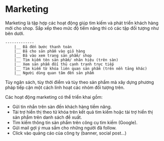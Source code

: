 # Marketing
Marketing là tập hợp các hoạt động giúp tìm kiếm và phát triển khách hàng mới cho shop. Sắp xếp theo mức độ tiềm năng thì có các tập đối tượng như bên dưới.

```
-------------
    |__ Đã đến bước thanh toán
    |__ Đã cho sản phẩm vào giỏ hàng
    |__ Đã vào xem trang sản phẩm/ shop
    |__ Tìm kiếm tên sản phẩm/ nhãn hiệu (trên sàn)
    |__ Xem sản phẩm đối thủ cạnh tranh trực tiếp
    |__ Tìm kiếm từ khóa liên quan sản phẩm (trên nền tảng khác)
    |__ Người dùng quan tâm đến sản phẩm
```

Tùy ngân sách, tùy thời điểm và tùy theo sản phẩm mà xây dựng phương pháp tiếp cận một cách linh hoạt các nhóm đối tượng trên.

Các hoạt động marketing có thể triển khai gồm:
- Gửi tin nhắn trên sàn đến khách hàng tiềm năng.
- Tài trợ hiển thị theo từ khóa trên kết quả tìm kiếm hoặc tài trợ hiển thị sản phẩm trên danh sách đề xuất.
- Tìm kiếm thông tin sản phẩm trên công cụ tìm kiếm (Google).
- Gửi mail gợi ý mua sắm cho những người đã follow.
- Click vào quảng cáo của công ty (banner, social post...)